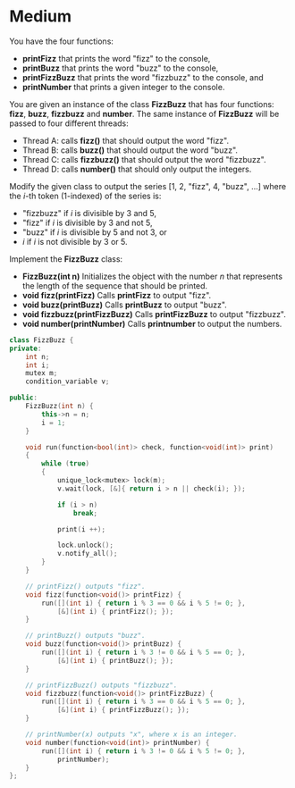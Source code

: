 # Medium

You have the four functions:

- __printFizz__ that prints the word "fizz" to the console,
- __printBuzz__ that prints the word "buzz" to the console,
- __printFizzBuzz__ that prints the word "fizzbuzz" to the console, and
- __printNumber__ that prints a given integer to the console.

You are given an instance of the class __FizzBuzz__ that has four functions: __fizz__, __buzz__, __fizzbuzz__ and __number__. The same instance of __FizzBuzz__ will be passed to four different threads:

- Thread A: calls __fizz()__ that should output the word "fizz".
- Thread B: calls __buzz()__ that should output the word "buzz".
- Thread C: calls __fizzbuzz()__ that should output the word "fizzbuzz".
- Thread D: calls __number()__ that should only output the integers.

Modify the given class to output the series [1, 2, "fizz", 4, "buzz", ...] where the $i$-th token (1-indexed) of the series is:

- "fizzbuzz" if $i$ is divisible by 3 and 5,
- "fizz" if $i$ is divisible by 3 and not 5,
- "buzz" if $i$ is divisible by 5 and not 3, or
- $i$ if $i$ is not divisible by 3 or 5.

Implement the __FizzBuzz__ class:

- __FizzBuzz(int n)__ Initializes the object with the number $n$ that represents the length of the sequence that should be printed.
- __void fizz(printFizz)__ Calls __printFizz__ to output "fizz".
- __void buzz(printBuzz)__ Calls __printBuzz__ to output "buzz".
- __void fizzbuzz(printFizzBuzz)__ Calls __printFizzBuzz__ to output "fizzbuzz".
- __void number(printNumber)__ Calls __printnumber__ to output the numbers.

```cpp
class FizzBuzz {
private:
    int n;
    int i;
    mutex m;
    condition_variable v;

public:
    FizzBuzz(int n) {
        this->n = n;
        i = 1;
    }

    void run(function<bool(int)> check, function<void(int)> print)
    {
        while (true)
        {
            unique_lock<mutex> lock(m);
            v.wait(lock, [&]{ return i > n || check(i); });

            if (i > n)
                break;

            print(i ++);

            lock.unlock();
            v.notify_all();
        }
    }

    // printFizz() outputs "fizz".
    void fizz(function<void()> printFizz) {
        run([](int i) { return i % 3 == 0 && i % 5 != 0; }, 
            [&](int i) { printFizz(); });
    }

    // printBuzz() outputs "buzz".
    void buzz(function<void()> printBuzz) {
        run([](int i) { return i % 3 != 0 && i % 5 == 0; }, 
            [&](int i) { printBuzz(); });
    }

    // printFizzBuzz() outputs "fizzbuzz".
    void fizzbuzz(function<void()> printFizzBuzz) {
        run([](int i) { return i % 3 == 0 && i % 5 == 0; }, 
            [&](int i) { printFizzBuzz(); });
    }

    // printNumber(x) outputs "x", where x is an integer.
    void number(function<void(int)> printNumber) {
        run([](int i) { return i % 3 != 0 && i % 5 != 0; }, 
            printNumber);
    }
};
```
